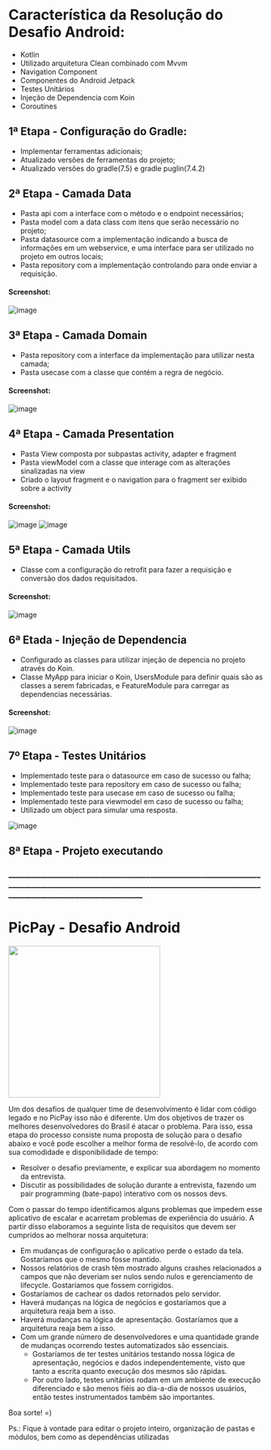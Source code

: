 # Característica da Resolução do Desafio Android:

* Kotlin
* Utilizado arquitetura Clean combinado com Mvvm
* Navigation Component
* Componentes do Android Jetpack
* Testes Unitários
* Injeção de Dependencia com Koin
* Coroutines

## 1ª Etapa - Configuração do Gradle:
* Implementar ferramentas adicionais;
* Atualizado versões de ferramentas do projeto;
* Atualizado versões do gradle(7.5) e gradle puglin(7.4.2)

## 2ª Etapa - Camada Data 
* Pasta api com a interface com o método e o endpoint necessários;
* Pasta model com a data class com itens que serão necessário no projeto;
* Pasta datasource com a implementação indicando a busca de informações em um webservice, e uma interface para ser utilizado no projeto em outros locais;
* Pasta repository com a implementação controlando para onde enviar a requisição. 
#### Screenshot:
![image](https://user-images.githubusercontent.com/85114978/234867828-0fa28fda-45f6-4c8d-8dc1-33bcfb2bbc69.png)

## 3ª Etapa - Camada Domain
* Pasta repository com a interface da implementação para utilizar nesta camada;
* Pasta usecase com a classe que contém a regra de negócio.
#### Screenshot:
![image](https://user-images.githubusercontent.com/85114978/234868876-a90278f4-9fba-4032-bfea-695d28ae5134.png)

## 4ª Etapa - Camada Presentation
* Pasta View composta por subpastas activity, adapter e fragment
* Pasta viewModel com a classe que interage com as alterações sinalizadas na view
* Criado o layout fragment e o navigation para o fragment ser exibido sobre a activity
#### Screenshot:
![image](https://user-images.githubusercontent.com/85114978/234872968-2c6bacd4-9d61-4d5b-8256-26f2e0792851.png)
![image](https://user-images.githubusercontent.com/85114978/234874503-c1d529af-0991-4ddd-9d23-c9fb7ca40c60.png)

## 5ª Etapa - Camada Utils
* Classe com a configuração do retrofit para fazer a requisição e conversão dos dados requisitados.
#### Screenshot:
![image](https://user-images.githubusercontent.com/85114978/234875991-cee8dde1-1209-4de0-9f23-93f5d72b95c7.png)

## 6ª Etada - Injeção de Dependencia
* Configurado as classes para utilizar injeção de depencia no projeto através do Koin.
* Classe MyApp para iniciar o Koin, UsersModule para definir quais são as classes a serem fabricadas, e FeatureModule para carregar as dependencias necessárias.
#### Screenshot:
![image](https://user-images.githubusercontent.com/85114978/234874181-8d290780-e48f-48c9-bc30-7cf1b6bc0c25.png)

## 7º Etapa - Testes Unitários
* Implementado teste para o datasource em caso de sucesso ou falha;
* Implementado teste para repository em caso de sucesso ou falha;
* Implementado teste para usecase em caso de sucesso ou falha;
* Implementado teste para viewmodel em caso de sucesso ou falha;
* Utilizado um object para simular uma resposta.

![image](https://user-images.githubusercontent.com/85114978/234878179-99ed3bd4-8a27-4863-a099-fca279e7b173.png)

## 8ª Etapa - Projeto executando

### __________________________________________________________________________________________________________________________________________________________________

# PicPay - Desafio Android

<img src="https://github.com/mobilepicpay/desafio-android/blob/master/desafio-picpay.gif" width="300"/>

Um dos desafios de qualquer time de desenvolvimento é lidar com código legado e no PicPay isso não é diferente. Um dos objetivos de trazer os melhores desenvolvedores do Brasil é atacar o problema. Para isso, essa etapa do processo consiste numa proposta de solução para o desafio abaixo e você pode escolher a melhor forma de resolvê-lo, de acordo com sua comodidade e disponibilidade de tempo:
- Resolver o desafio previamente, e explicar sua abordagem no momento da entrevista.
- Discutir as possibilidades de solução durante a entrevista, fazendo um pair programming (bate-papo) interativo com os nossos devs.

Com o passar do tempo identificamos alguns problemas que impedem esse aplicativo de escalar e acarretam problemas de experiência do usuário. A partir disso elaboramos a seguinte lista de requisitos que devem ser cumpridos ao melhorar nossa arquitetura:

- Em mudanças de configuração o aplicativo perde o estado da tela. Gostaríamos que o mesmo fosse mantido.
- Nossos relatórios de crash têm mostrado alguns crashes relacionados a campos que não deveriam ser nulos sendo nulos e gerenciamento de lifecycle. Gostaríamos que fossem corrigidos.
- Gostaríamos de cachear os dados retornados pelo servidor.
- Haverá mudanças na lógica de negócios e gostaríamos que a arquitetura reaja bem a isso.
- Haverá mudanças na lógica de apresentação. Gostaríamos que a arquitetura reaja bem a isso.
- Com um grande número de desenvolvedores e uma quantidade grande de mudanças ocorrendo testes automatizados são essenciais.
  - Gostaríamos de ter testes unitários testando nossa lógica de apresentação, negócios e dados independentemente, visto que tanto a escrita quanto execução dos mesmos são rápidas.
  - Por outro lado, testes unitários rodam em um ambiente de execução diferenciado e são menos fiéis ao dia-a-dia de nossos usuários, então testes instrumentados também são importantes.

Boa sorte! =)

Ps.: Fique à vontade para editar o projeto inteiro, organização de pastas e módulos, bem como as dependências utilizadas
